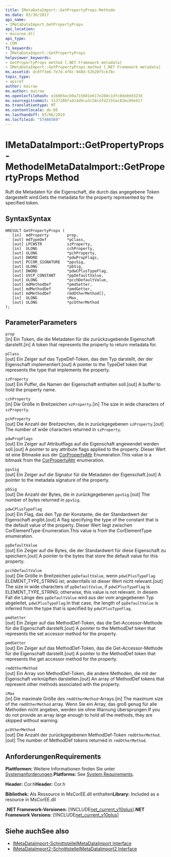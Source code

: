 ```yaml
---
title: IMetaDataImport::GetPropertyProps-Methode
ms.date: 03/30/2017
api_name:
- IMetaDataImport.GetPropertyProps
api_location:
- mscoree.dll
api_type:
- COM
f1_keywords:
- IMetaDataImport::GetPropertyProps
helpviewer_keywords:
- GetPropertyProps method [.NET Framework metadata]
- IMetaDataImport::GetPropertyProps method [.NET Framework metadata]
ms.assetid: dc0ff3e6-7e7d-4f6c-948d-52b28f5cb78c
topic_type:
- apiref
author: mairaw
ms.author: mairaw
ms.openlocfilehash: e1b065ecb9a715601e617e288c1dfc0de8dd323d
ms.sourcegitcommit: 5137208fa414d9ca3c58cdfd2155ac81bc89e917
ms.translationtype: MT
ms.contentlocale: de-DE
ms.lasthandoff: 03/06/2019
ms.locfileid: "57466569"
---
```

# <a name="imetadataimportgetpropertyprops-method"></a><span data-ttu-id="3ee98-102">IMetaDataImport::GetPropertyProps-Methode</span><span class="sxs-lookup"><span data-stu-id="3ee98-102">IMetaDataImport::GetPropertyProps Method</span></span>
<span data-ttu-id="3ee98-103">Ruft die Metadaten für die Eigenschaft, die durch das angegebene Token dargestellt wird.</span><span class="sxs-lookup"><span data-stu-id="3ee98-103">Gets the metadata for the property represented by the specified token.</span></span>  
  
## <a name="syntax"></a><span data-ttu-id="3ee98-104">Syntax</span><span class="sxs-lookup"><span data-stu-id="3ee98-104">Syntax</span></span>  
  
```  
HRESULT GetPropertyProps (  
   [in]  mdProperty        prop,  
   [out] mdTypeDef         *pClass,   
   [out] LPCWSTR           szProperty,   
   [in]  ULONG             cchProperty,   
   [out] ULONG             *pchProperty,   
   [out] DWORD             *pdwPropFlags,   
   [out] PCCOR_SIGNATURE   *ppvSig,   
   [out] ULONG             *pbSig,   
   [out] DWORD             *pdwCPlusTypeFlag,   
   [out] UVCP_CONSTANT     *ppDefaultValue,  
   [out] ULONG             *pcchDefaultValue,  
   [out] mdMethodDef       *pmdSetter,   
   [out] mdMethodDef       *pmdGetter,   
   [out] mdMethodDef       rmdOtherMethod[],  
   [in]  ULONG             cMax,   
   [out] ULONG             *pcOtherMethod   
);  
```  
  
## <a name="parameters"></a><span data-ttu-id="3ee98-105">Parameter</span><span class="sxs-lookup"><span data-stu-id="3ee98-105">Parameters</span></span>  
 `prop`  
 <span data-ttu-id="3ee98-106">[in] Ein Token, die die Metadaten für die zurückzugebende Eigenschaft darstellt.</span><span class="sxs-lookup"><span data-stu-id="3ee98-106">[in] A token that represents the property to return metadata for.</span></span>  
  
 `pClass`  
 <span data-ttu-id="3ee98-107">[out] Ein Zeiger auf das TypeDef-Token, das den Typ darstellt, der der Eigenschaft implementiert.</span><span class="sxs-lookup"><span data-stu-id="3ee98-107">[out] A pointer to the TypeDef token that represents the type that implements the property.</span></span>  
  
 `szProperty`  
 <span data-ttu-id="3ee98-108">[out] Ein Puffer, die Namen der Eigenschaft enthalten soll.</span><span class="sxs-lookup"><span data-stu-id="3ee98-108">[out] A buffer to hold the property name.</span></span>  
  
 `cchProperty`  
 <span data-ttu-id="3ee98-109">[in] Die Größe in Breitzeichen `szProperty`.</span><span class="sxs-lookup"><span data-stu-id="3ee98-109">[in] The size in wide characters of `szProperty`.</span></span>  
  
 `pchProperty`  
 <span data-ttu-id="3ee98-110">[out] Die Anzahl der Breitzeichen, die in zurückgegebenen `szProperty`.</span><span class="sxs-lookup"><span data-stu-id="3ee98-110">[out] The number of wide characters returned in `szProperty`.</span></span>  
  
 `pdwPropFlags`  
 <span data-ttu-id="3ee98-111">[out] Ein Zeiger auf Attributflags auf die Eigenschaft angewendet werden soll.</span><span class="sxs-lookup"><span data-stu-id="3ee98-111">[out] A pointer to any attribute flags applied to the property.</span></span> <span data-ttu-id="3ee98-112">Dieser Wert ist eine Bitmaske aus der [CorPropertyAttr](../../../../docs/framework/unmanaged-api/metadata/corpropertyattr-enumeration.md) Enumeration.</span><span class="sxs-lookup"><span data-stu-id="3ee98-112">This value is a bitmask from the [CorPropertyAttr](../../../../docs/framework/unmanaged-api/metadata/corpropertyattr-enumeration.md) enumeration.</span></span>  
  
 `ppvSig`  
 <span data-ttu-id="3ee98-113">[out] Ein Zeiger auf die Signatur für die Metadaten der Eigenschaft.</span><span class="sxs-lookup"><span data-stu-id="3ee98-113">[out] A pointer to the metadata signature of the property.</span></span>  
  
 `pbSig`  
 <span data-ttu-id="3ee98-114">[out] Die Anzahl der Bytes, die in zurückgegebenen `ppvSig`.</span><span class="sxs-lookup"><span data-stu-id="3ee98-114">[out] The number of bytes returned in `ppvSig`.</span></span>  
  
 `pdwCPlusTypeFlag`  
 <span data-ttu-id="3ee98-115">[out] Ein Flag, das den Typ der Konstante, die der Standardwert der Eigenschaft angibt.</span><span class="sxs-lookup"><span data-stu-id="3ee98-115">[out] A flag specifying the type of the constant that is the default value of the property.</span></span> <span data-ttu-id="3ee98-116">Dieser Wert liegt zwischen CorElementType-Enumeration.</span><span class="sxs-lookup"><span data-stu-id="3ee98-116">This value is from the CorElementType enumeration.</span></span>  
  
 `ppDefaultValue`  
 <span data-ttu-id="3ee98-117">[out] Ein Zeiger auf die Bytes, die der Standardwert für diese Eigenschaft zu speichern.</span><span class="sxs-lookup"><span data-stu-id="3ee98-117">[out] A pointer to the bytes that store the default value for this property.</span></span>  
  
 `pcchDefaultValue`  
 <span data-ttu-id="3ee98-118">[out] Die Größe in Breitzeichen `ppDefaultValue`, wenn `pdwCPlusTypeFlag` ELEMENT_TYPE_STRING ist; andernfalls ist dieser Wert nicht relevant.</span><span class="sxs-lookup"><span data-stu-id="3ee98-118">[out] The size in wide characters of `ppDefaultValue`, if `pdwCPlusTypeFlag` is ELEMENT_TYPE_STRING; otherwise, this value is not relevant.</span></span> <span data-ttu-id="3ee98-119">In diesem Fall die Länge des `ppDefaultValue` wird aus der vom angegebenen Typ abgeleitet, `pdwCPlusTypeFlag`.</span><span class="sxs-lookup"><span data-stu-id="3ee98-119">In that case, the length of `ppDefaultValue` is inferred from the type that is specified by `pdwCPlusTypeFlag`.</span></span>  
  
 `pmdSetter`  
 <span data-ttu-id="3ee98-120">[out] Ein Zeiger auf das MethodDef-Token, das die Set-Accessor-Methode für die Eigenschaft darstellt.</span><span class="sxs-lookup"><span data-stu-id="3ee98-120">[out] A pointer to the MethodDef token that represents the set accessor method for the property.</span></span>  
  
 `pmdGetter`  
 <span data-ttu-id="3ee98-121">[out] Ein Zeiger auf das MethodDef-Token, das die Get-Accessor-Methode für die Eigenschaft darstellt.</span><span class="sxs-lookup"><span data-stu-id="3ee98-121">[out] A pointer to the MethodDef token that represents the get accessor method for the property.</span></span>  
  
 `rmdOtherMethod`  
 <span data-ttu-id="3ee98-122">[out] Ein Array von MethodDef-Token, die andere Methoden, die mit der Eigenschaft verknüpften darstellen.</span><span class="sxs-lookup"><span data-stu-id="3ee98-122">[out] An array of MethodDef tokens that represent other methods associated with the property.</span></span>  
  
 `cMax`  
 <span data-ttu-id="3ee98-123">[in] Die maximale Größe des `rmdOtherMethod`-Arrays.</span><span class="sxs-lookup"><span data-stu-id="3ee98-123">[in] The maximum size of the `rmdOtherMethod` array.</span></span> <span data-ttu-id="3ee98-124">Wenn Sie ein Array, das groß genug für alle Methoden nicht angeben, werden sie ohne Warnung übersprungen.</span><span class="sxs-lookup"><span data-stu-id="3ee98-124">If you do not provide an array large enough to hold all the methods, they are skipped without warning.</span></span>  
  
 `pcOtherMethod`  
 <span data-ttu-id="3ee98-125">[out] Die Anzahl der zurückgegebenen MethodDef-Token `rmdOtherMethod`.</span><span class="sxs-lookup"><span data-stu-id="3ee98-125">[out] The number of MethodDef tokens returned in `rmdOtherMethod`.</span></span>  
  
## <a name="requirements"></a><span data-ttu-id="3ee98-126">Anforderungen</span><span class="sxs-lookup"><span data-stu-id="3ee98-126">Requirements</span></span>  
 <span data-ttu-id="3ee98-127">**Plattformen:** Weitere Informationen finden Sie unter [Systemanforderungen](../../../../docs/framework/get-started/system-requirements.md).</span><span class="sxs-lookup"><span data-stu-id="3ee98-127">**Platforms:** See [System Requirements](../../../../docs/framework/get-started/system-requirements.md).</span></span>  
  
 <span data-ttu-id="3ee98-128">**Header:** Cor.h</span><span class="sxs-lookup"><span data-stu-id="3ee98-128">**Header:** Cor.h</span></span>  
  
 <span data-ttu-id="3ee98-129">**Bibliothek:** Als Ressource in MsCorEE.dll enthalten</span><span class="sxs-lookup"><span data-stu-id="3ee98-129">**Library:** Included as a resource in MsCorEE.dll</span></span>  
  
 <span data-ttu-id="3ee98-130">**.NET Framework-Versionen:** [!INCLUDE[net_current_v10plus](../../../../includes/net-current-v10plus-md.md)]</span><span class="sxs-lookup"><span data-stu-id="3ee98-130">**.NET Framework Versions:** [!INCLUDE[net_current_v10plus](../../../../includes/net-current-v10plus-md.md)]</span></span>  
  
## <a name="see-also"></a><span data-ttu-id="3ee98-131">Siehe auch</span><span class="sxs-lookup"><span data-stu-id="3ee98-131">See also</span></span>
- [<span data-ttu-id="3ee98-132">IMetaDataImport-Schnittstelle</span><span class="sxs-lookup"><span data-stu-id="3ee98-132">IMetaDataImport Interface</span></span>](../../../../docs/framework/unmanaged-api/metadata/imetadataimport-interface.md)
- [<span data-ttu-id="3ee98-133">IMetaDataImport2-Schnittstelle</span><span class="sxs-lookup"><span data-stu-id="3ee98-133">IMetaDataImport2 Interface</span></span>](../../../../docs/framework/unmanaged-api/metadata/imetadataimport2-interface.md)
